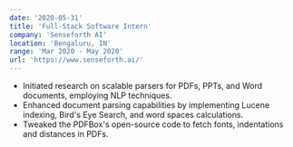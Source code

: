 ```yaml
---
date: '2020-05-31'
title: 'Full-Stack Software Intern'
company: 'Senseforth AI'
location: 'Bengaluru, IN'
range: 'Mar 2020 - May 2020'
url: 'https://www.senseforth.ai/'
---
```


- Initiated research on scalable parsers for PDFs, PPTs, and Word documents, employing NLP techniques.
- Enhanced document parsing capabilities by implementing Lucene indexing, Bird's Eye Search, and word spaces calculations.
- Tweaked the PDFBox's open-source code to fetch fonts, indentations and distances in PDFs.
